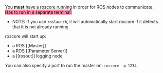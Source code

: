 You **must** have a roscore running in order for ROS nodes to communicate.
<mark style="background: #FF5582A6;">Has to run in a separate terminal!</mark>

- NOTE: If you use `roslaunch`, it will automatically start roscore if it detects that it is not already running

roscore will start up:
- a ROS [[Master]]
- a ROS [[Parameter Server]]
- a [[rosout]] logging node

You can also specify a port to run the master on:
	`roscore -p 1234`